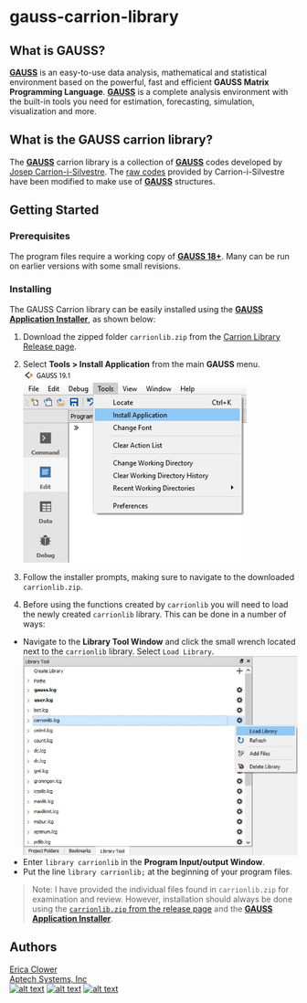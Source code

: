 # gauss-carrion-library

## What is GAUSS?
[**GAUSS**](www.aptech.com) is an easy-to-use data analysis, mathematical and statistical environment based on the powerful, fast and efficient **GAUSS Matrix Programming Language**. [**GAUSS**](www.aptech.com) is a complete analysis environment with the built-in tools you need for estimation, forecasting, simulation, visualization and more.

## What is the GAUSS carrion library?
The [**GAUSS**](www.aptech.com) carrion library is a collection of [**GAUSS**](www.aptech.com) codes developed by [Josep Carrion-i-Silvestre](https://webgrec.ub.edu/webpages/personal/ang/000698_carrion.ub.edu.html). The [raw codes](https://webgrec.ub.edu/webpages/personal/ang/000698_carrion.ub.edu.html) provided by Carrion-i-Silvestre have been modified to make use of [**GAUSS**](www.aptech.com) structures.

## Getting Started
### Prerequisites
The program files require a working copy of [**GAUSS 18+**](www.aptech.com). Many can be run on earlier versions with some small revisions.

### Installing
The GAUSS Carrion library can be easily installed using the [**GAUSS Application Installer**](https://www.aptech.com/support/installation/using-the-applications-installer-wizard/), as shown below:

1. Download the zipped folder `carrionlib.zip` from the [Carrion Library Release page](https://github.com/aptech/gauss-carrion-library/releases).
2. Select **Tools > Install Application** from the main **GAUSS** menu.  
![install wizard](images/install_application.png)  

3. Follow the installer prompts, making sure to navigate to the downloaded `carrionlib.zip`.
4. Before using the functions created by `carrionlib` you will need to load the newly created `carrionlib` library. This can be done in a number of ways:
  *   Navigate to the **Library Tool Window** and click the small wrench located next to the `carrionlib` library. Select `Load Library`.  
  ![load library](images/load_carrionlib.jpg)
  *  Enter `library carrionlib` in the **Program Input/output Window**.
  *  Put the line `library carrionlib;` at the beginning of your program files.

>Note: I have provided the individual files found in `carrionlib.zip` for examination and review. However, installation should always be done using the [`carrionlib.zip` from the release page](https://github.com/aptech/gauss-carrion-library/releases) and the [**GAUSS Application Installer**](https://www.aptech.com/support/installation/using-the-applications-installer-wizard/).


## Authors
[Erica Clower](mailto:erica@aptech.com)  
[Aptech Systems, Inc](https://www.aptech.com/)  
[![alt text][1.1]][1]
[![alt text][2.1]][2]
[![alt text][3.1]][3]

<!-- links to social media icons -->
[1.1]: https://www.aptech.com/wp-content/uploads/2019/02/fb.png (Visit Aptech Facebook)
[2.1]: https://www.aptech.com/wp-content/uploads/2019/02/gh.png (Aptech Github)
[3.1]: https://www.aptech.com/wp-content/uploads/2019/02/li.png (Find us on LinkedIn)

<!-- links to your social media accounts -->
[1]: https://www.facebook.com/GAUSSAptech/
[2]: https://github.com/aptech
[3]: https://linkedin.com/in/ericaclower
<!-- Please don't remove this: Grab your social icons from https://github.com/carlsednaoui/gitsocial -->
